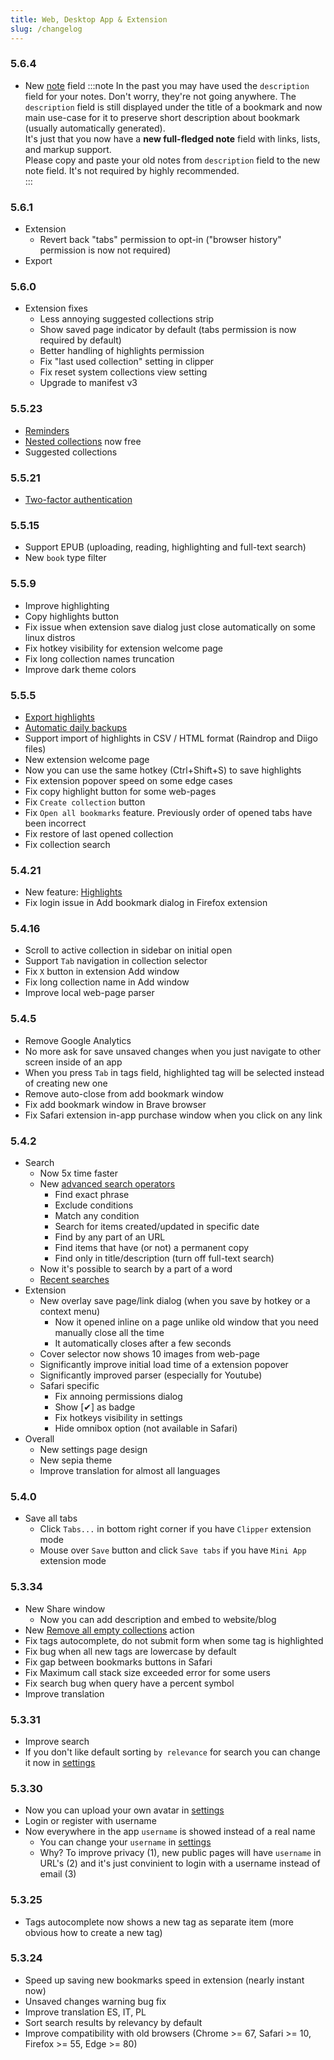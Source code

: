 ```yaml
---
title: Web, Desktop App & Extension
slug: /changelog
---
```


### 5.6.4
- New [note](../using/bookmarks/index.md#notes) field
:::note
In the past you may have used the `description` field for your notes. Don't worry, they're not going anywhere.
The `description` field is still displayed under the title of a bookmark and now main use-case for it to preserve short description about bookmark (usually automatically generated).   
It's just that you now have a **new full-fledged note** field with links, lists, and markup support.   
Please copy and paste your old notes from `description` field to the new note field. It's not required by highly recommended.   
:::

### 5.6.1
- Extension
    - Revert back "tabs" permission to opt-in ("browser history" permission is now not required)
- Export

### 5.6.0
- Extension fixes
    - Less annoying suggested collections strip
    - Show saved page indicator by default (tabs permission is now required by default)
    - Better handling of highlights permission
    - Fix "last used collection" setting in clipper
    - Fix reset system collections view setting
    - Upgrade to manifest v3

### 5.5.23
- [Reminders](../using/reminders/index.md)
- [Nested collections](../using/collections/index.md#nested-collections) now free
- Suggested collections

### 5.5.21
- [Two-factor authentication](/tfa)

### 5.5.15
- Support EPUB (uploading, reading, highlighting and full-text search)
- New `book` type filter

### 5.5.9
- Improve highlighting
- Copy highlights button
- Fix issue when extension save dialog just close automatically on some linux distros
- Fix hotkey visibility for extension welcome page
- Fix long collection names truncation
- Improve dark theme colors

### 5.5.5
- [Export highlights](../using/highlights/index.md#export)
- [Automatic daily backups](../using/backups/index.md#automatic)
- Support import of highlights in CSV / HTML format (Raindrop and Diigo files)
- New extension welcome page
- Now you can use the same hotkey (Ctrl+Shift+S) to save highlights
- Fix extension popover speed on some edge cases
- Fix copy highlight button for some web-pages
- Fix `Create collection` button
- Fix `Open all bookmarks` feature. Previously order of opened tabs have been incorrect
- Fix restore of last opened collection
- Fix collection search

### 5.4.21
- New feature: [Highlights](../using/highlights/index.md)
- Fix login issue in Add bookmark dialog in Firefox extension

### 5.4.16
- Scroll to active collection in sidebar on initial open
- Support `Tab` navigation in collection selector
- Fix `X` button in extension Add window
- Fix long collection name in Add window
- Improve local web-page parser

### 5.4.5
- Remove Google Analytics
- No more ask for save unsaved changes when you just navigate to other screen inside of an app
- When you press `Tab` in tags field, highlighted tag will be selected instead of creating new one
- Remove auto-close from add bookmark window
- Fix add bookmark window in Brave browser
- Fix Safari extension in-app purchase window when you click on any link

### 5.4.2
- Search
    - Now 5x time faster
    - New [advanced search operators](../using/search/index.md#operators)
        - Find exact phrase
        - Exclude conditions
        - Match any condition
        - Search for items created/updated in specific date
        - Find by any part of an URL
        - Find items that have (or not) a permanent copy
        - Find only in title/description (turn off full-text search)
    - Now it's possible to search by a part of a word
    - [Recent searches](../using/search/index.md#recent)
- Extension
    - New overlay save page/link dialog (when you save by hotkey or a context menu)
        - Now it opened inline on a page unlike old window that you need manually close all the time
        - It automatically closes after a few seconds
    - Cover selector now shows 10 images from web-page
    - Significantly improve initial load time of a extension popover
    - Significantly improved parser (especially for Youtube)
    - Safari specific
        - Fix annoing permissions dialog
        - Show [✔] as badge
        - Fix hotkeys visibility in settings
        - Hide omnibox option (not available in Safari)
- Overall
    - New settings page design
    - New sepia theme
    - Improve translation for almost all languages

### 5.4.0
- Save all tabs
    - Click `Tabs...` in bottom right corner if you have `Clipper` extension mode
    - Mouse over `Save` button and click `Save tabs` if you have `Mini App` extension mode

### 5.3.34
- New Share window
    - Now you can add description and embed to website/blog
- New [Remove all empty collections](../using/collections/index.md#remove-all-empty) action
- Fix tags autocomplete, do not submit form when some tag is highlighted
- Fix bug when all new tags are lowercase by default
- Fix gap between bookmarks buttons in Safari
- Fix Maximum call stack size exceeded error for some users
- Fix search bug when query have a percent symbol
- Improve translation

### 5.3.31
- Improve search
- If you don't like default sorting `by relevance` for search you can change it now in [settings](https://app.raindrop.io/settings/app)

### 5.3.30
- Now you can upload your own avatar in [settings](https://app.raindrop.io/settings/account)
- Login or register with username
- Now everywhere in the app `username` is showed instead of a real name
    - You can change your `username` in [settings](https://app.raindrop.io/settings/account)
    - Why? To improve privacy (1), new public pages will have `username` in URL's (2) and it's just convinient to login with a username instead of email (3)

### 5.3.25
- Tags autocomplete now shows a new tag as separate item (more obvious how to create a new tag)

### 5.3.24
- Speed up saving new bookmarks speed in extension (nearly instant now)
- Unsaved changes warning bug fix
- Improve translation ES, IT, PL
- Sort search results by relevancy by default
- Improve compatibility with old browsers (Chrome >= 67, Safari >= 10, Firefox >= 55, Edge >= 80)